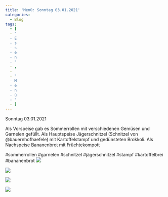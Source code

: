 ```yaml
---
title: 'Menü: Sonntag 03.01.2021'
categories:
  - Blog
tags:
  - [
  - "
  - E
  - s
  - s
  - e
  - n
  - "
  - ,
  -  
  - "
  - M
  - e
  - n
  - ü
  - "
  - ]
---
```


Sonntag 03.01.2021

Als Vorspeise gab es Sommerrollen mit verschiedenen Gemüsen und Garnelen gefüllt.
Als Hauptspeise Jägerschnitzel (Schnitzel von @bauernhofhaefele) mit Kartoffelstampf und gedünsteten Brokkoli.
Als Nachspeise Bananenbrot mit Früchtekompott

#sommerrollen #garnelen #schnitzel #jägerschnitzel #stampf #kartoffelbrei #bananenbrot
![](..\..\.\assets\2021-01-03-sonntag\1.jpg)

![](..\..\.\assets\2021-01-03-sonntag\2.jpg)

![](..\..\.\assets\2021-01-03-sonntag\3.jpg)

![](..\..\.\assets\2021-01-03-sonntag\4.jpg)


